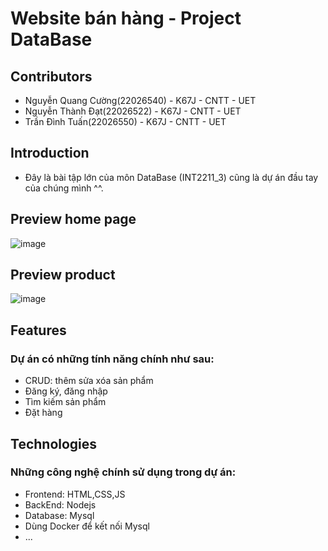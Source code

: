 # Website bán hàng - Project DataBase
## Contributors
- Nguyễn Quang Cường(22026540) - K67J - CNTT - UET 
- Nguyễn Thành Đạt(22026522) - K67J - CNTT - UET
- Trần Đình Tuấn(22026550) - K67J - CNTT - UET

## Introduction
- Đây là bài tập lớn của môn DataBase (INT2211_3) cũng là dự án đầu tay của chúng mình ^^.

## Preview home page
![image](https://github.com/cuonggold2408/DBP_Test/assets/124696095/4c7e35f4-6554-4e13-91f1-c630938f5359)

## Preview product
![image](https://github.com/cuonggold2408/DBP_Test/assets/124696095/ce67491a-87d4-486a-b66b-a9e2afe17e05)

## Features
### Dự án có những tính năng chính như sau:
- CRUD: thêm sửa xóa sản phẩm
- Đăng ký, đăng nhập
- Tìm kiếm sản phẩm
- Đặt hàng

## Technologies
### Những công nghệ chính sử dụng trong dự án: 
- Frontend: HTML,CSS,JS
- BackEnd: Nodejs
- Database: Mysql
- Dùng Docker để kết nối Mysql
- ...
